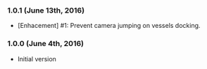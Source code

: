 ### 1.0.1 (June 13th, 2016)
- [Enhacement] #1: Prevent camera jumping on vessels docking.

### 1.0.0 (June 4th, 2016)
- Initial version
